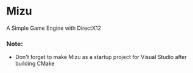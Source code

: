 # Mizu
A Simple Game Engine with DirectX12

### Note:
* Don't forget to make Mizu as a startup project for Visual Studio after building CMake